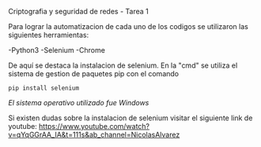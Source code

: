 Criptografia y seguridad de redes - Tarea 1


Para lograr la automatizacion de cada uno de los codigos se utilizaron las siguientes herramientas:

-Python3 
-Selenium
-Chrome

De aquí se destaca la instalacion de selenium. 
En la "cmd" se utiliza el sistema de gestion de paquetes pip con el comando

    pip install selenium 

*El sistema operativo utilizado fue Windows*

Si existen dudas sobre la instalacion de selenium visitar el siguiente link de youtube:
https://www.youtube.com/watch?v=qYqGGrAA_IA&t=111s&ab_channel=NicolasAlvarez